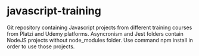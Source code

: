 # javascript-training
Git repository containing Javascript projects from different training courses from Platzi and Udemy platforms.
Asyncronism and Jest folders contain NodeJS projects without node_modules folder. Use command npm install in order to use those projects.
